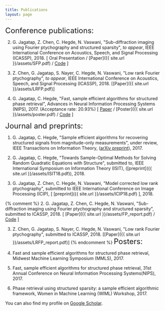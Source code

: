 ```yaml
---
title: Publications
layout: page
--- 
```


<font size="+2"> Conference publications: </font>

2. G. Jagatap, Z. Chen, C. Hegde, N. Vaswani, "Sub-diffraction imaging using Fourier ptychography
and structured sparsity", *to appear*, IEEE International Conference on Acoustics, Speech, and Signal Processing (ICASSP), 2018. [ Oral Presentation / [Paper]({{ site.url }}/assets/SFP.pdf) / <a target="_blank" href='https://github.com/GauriJagatap/copram-for-ptycho'>Code</a> ]

3. Z. Chen, G. Jagatap, S. Nayer, C. Hegde, N. Vaswani, "Low rank Fourier ptychography", *to appear*, IEEE International Conference on Acoustics, Speech, and Signal Processing (ICASSP), 2018. [[Paper]({{ site.url }}/assets/LRFP.pdf)]

1. G. Jagatap, C. Hegde, "Fast, sample efficient algorithms for structured phase retrieval", Advances in Neural Information Processing Systems (NIPS), 2017. (Acceptance rate: 20.93%) [ <a target="_blank" href='http://papers.nips.cc/paper/7077-fast-sample-efficient-algorithms-for-structured-phase-retrieval'>Paper</a> / [Poster]({{ site.url }}/assets/poster.pdf) / <a target="_blank" href='https://github.com/GauriJagatap/model-copram'>Code</a> ]

<font size="+2"> Journal and preprints: </font>

1. G. Jagatap, C. Hegde, "Sample efficient algorithms for recovering structured signals from magnitude-only measurements", under review, IEEE Transactions on Information Theory, 
(<a target="_blank" href='https://arxiv.org/abs/1705.06412'>arXiv preprint</a>), 2017.

2. G. Jagatap, C. Hegde, "Towards Sample-Optimal Methods for Solving Random Quadratic Equations with Structure", submitted to, IEEE International Symposium on Information Theory (ISIT), ([preprint]({{ site.url }}/assets/ISIT18.pdf)), 2018.

2. G. Jagatap, Z. Chen, C. Hegde, N. Vaswani, "Model corrected low rank ptychography", submitted to  IEEE International Conference on Image Processing (ICIP), [ [preprint]({{ site.url }}/assets/ICIP18.pdf) ], 2018.

{% comment %}
2. G. Jagatap, Z. Chen, C. Hegde, N. Vaswani, "Sub-diffraction imaging using Fourier ptychography
and structured sparsity", submitted to  ICASSP, 2018. [ [Paper]({{ site.url }}/assets/FP_report.pdf) / <a target="_blank" href='https://github.com/GauriJagatap/copram-for-ptycho'>Code</a> ]

3. Z. Chen, G. Jagatap, S. Nayer, C. Hegde, N. Vaswani, "Low rank Fourier ptychography", submitted to  ICASSP, 2018. [[Paper]({{ site.url }}/assets/LRFP_report.pdf)]
{% endcomment %}
<font size="+2"> Posters: </font>

1. Fast and sample efficient algorithms for structured phase retrieval, Midwest Machine Learning Symposium (MMLS), 2017.

2. Fast, sample efficient algorithms for structured phase retrieval, 31st Annual Conference on Neural Information Processing Systems(NIPS), 2017.

3. Phase retrieval using structured sparsity: a sample efficient algorithmic framework, Women in Machine Learning (WIML) Workshop, 2017.

You can also find my profile on <a target="_blank" href='https://scholar.google.com/citations?user=B7-TNaIAAAAJ&hl=en'>Google Scholar</a>.


